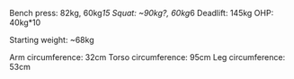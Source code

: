 Bench press: 82kg, 60kg*15
Squat: ~90kg?, 60kg*6
Deadlift: 145kg
OHP: 40kg*10
  
Starting weight: ~68kg

Arm circumference: 32cm
Torso circumference: 95cm
Leg circumference: 53cm
